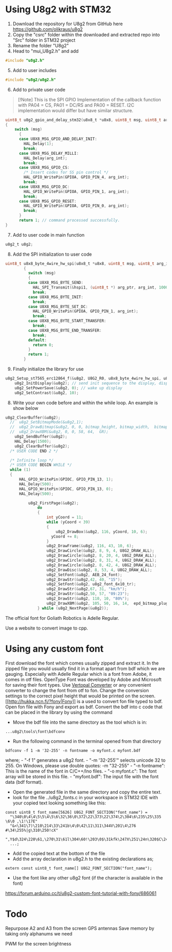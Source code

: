 
# Using U8g2 with STM32
1. Download the repository for U8g2 from GitHub here https://github.com/olikraus/u8g2
2. Copy the "csrc" folder within the downloaded and extracted repo into "Src" folder in STM32 project
3. Rename the folder "U8g2"
4. Head to "mui_U8g2.h" and add 
```c
#include "u8g2.h"
```
5. Add to user includes
```c
#include "u8g2/u8g2.h"
```
6. Add to private user code
> [!Note] This is the SPI GPIO Implementation of the callback function with PA04 = CS, PA01 = DC/RS and PA00 = RESET. I2C implementation would differ but have similar structure. 
>  

```c
uint8_t u8g2_gpio_and_delay_stm32(u8x8_t *u8x8, uint8_t msg, uint8_t arg_int, U8X8_UNUSED void *arg_ptr)
{
	switch (msg)
	  {
	  case U8X8_MSG_GPIO_AND_DELAY_INIT:
	    HAL_Delay(1);
	    break;
	  case U8X8_MSG_DELAY_MILLI:
	    HAL_Delay(arg_int);
	    break;
	  case U8X8_MSG_GPIO_CS:
		/* Insert codes for SS pin control */
		HAL_GPIO_WritePin(GPIOA, GPIO_PIN_4, arg_int);
		break;
	  case U8X8_MSG_GPIO_DC:
	    HAL_GPIO_WritePin(GPIOA, GPIO_PIN_1, arg_int);
	    break;
	  case U8X8_MSG_GPIO_RESET:
	    HAL_GPIO_WritePin(GPIOA, GPIO_PIN_0, arg_int);
	    break;
	  }
	  return 1; // command processed successfully.
}

```
7. Add to user code in main function
```c
u8g2_t u8g2;
```
8. Add the SPI initialization to user code
```c
uint8_t u8x8_byte_4wire_hw_spi(u8x8_t *u8x8, uint8_t msg, uint8_t arg_int, void *arg_ptr)
        {
          switch (msg)
          {
          case U8X8_MSG_BYTE_SEND:
            HAL_SPI_Transmit(&hspi1, (uint8_t *) arg_ptr, arg_int, 10000);
            break;
          case U8X8_MSG_BYTE_INIT:
            break;
          case U8X8_MSG_BYTE_SET_DC:
            HAL_GPIO_WritePin(GPIOA, GPIO_PIN_1, arg_int);
            break;
          case U8X8_MSG_BYTE_START_TRANSFER:
            break;
          case U8X8_MSG_BYTE_END_TRANSFER:
            break;
          default:
            return 0;
          }
          return 1;
        }

```
9. Finally initialize the library for use
```c
u8g2_Setup_st7565_erc12864_f(&u8g2, U8G2_R0, u8x8_byte_4wire_hw_spi, u8g2_gpio_and_delay_stm32);
    u8g2_InitDisplay(&u8g2); // send init sequence to the display, display is in sleep mode after this,
    u8g2_SetPowerSave(&u8g2, 0); // wake up display
    u8g2_SetContrast(&u8g2, 10);

```
8. Write your own code before and within the while loop. An example is show below
```c
u8g2_ClearBuffer(&u8g2);
  //  u8g2_SetBitmapMode(&u8g2,1);
  //  u8g2_DrawBitmap(&u8g2, 0, 0, bitmap_height, bitmap_width,  bitmap);
  //  u8g2_DrawXBM(&u8g2, 0, 0, 58, 64,  GR);
    u8g2_SendBuffer(&u8g2);
    HAL_Delay(1500);
    u8g2_ClearBuffer(&u8g2);
  /* USER CODE END 2 */

  /* Infinite loop */
  /* USER CODE BEGIN WHILE */
  while (1)
  {
	  HAL_GPIO_WritePin(GPIOC, GPIO_PIN_13, 1);
	  HAL_Delay(500);
	  HAL_GPIO_WritePin(GPIOC, GPIO_PIN_13, 0);
	  HAL_Delay(500);

	 	  u8g2_FirstPage(&u8g2);
	 	      do
	 	      {
	 	    	  int yCoord = 11;
	 	    	  while (yCoord < 39)
	 	    	  {
	 	    		  u8g2_DrawBox(&u8g2, 116, yCoord, 10, 6);
	 	    	    yCoord += 8;
	 	    	  }
	 	    	  u8g2_DrawFrame(&u8g2, 116, 43, 10, 6);
	 	    	  u8g2_DrawCircle(&u8g2, 8, 9, 4, U8G2_DRAW_ALL);
	 	    	  u8g2_DrawCircle(&u8g2, 8, 20, 4, U8G2_DRAW_ALL);
	 	    	  u8g2_DrawCircle(&u8g2, 8, 31, 4, U8G2_DRAW_ALL);
	 	    	  u8g2_DrawCircle(&u8g2, 8, 42, 4, U8G2_DRAW_ALL);
	 	    	  u8g2_DrawDisc(&u8g2, 8, 53, 4, U8G2_DRAW_ALL);
	 	    	  u8g2_SetFont(&u8g2, AEB_24_font);
	 	    	  u8g2_DrawStr(&u8g2,42, 40, "15");
	 	    	  u8g2_SetFont(&u8g2, u8g2_font_6x10_tr);
	 	    	  u8g2_DrawStr(&u8g2,67, 31, "km/h");
	 	    	  u8g2_DrawStr(&u8g2,50, 57, "09:23");
	 	    	  u8g2_DrawStr(&u8g2, 110, 10, "80%");
	 	    	  u8g2_DrawXBM(&u8g2, 105, 50, 16, 14,  epd_bitmap_plug_circle_bolt_solid_resize);
	 	      } while (u8g2_NextPage(&u8g2));

```
The official font for Goliath Robotics is Adelle Regular. 

Use a website to convert image to cpp. 


# Using any custom font
First download the font which comes usually zipped and extract it. In the zipped file you would usually find it in a format apart from bdf which we are gauging. Especially with Adelle Regular which is a font from Adobe, it comes in otf files. OpenType Font was developed by Adobe and Microsoft for saving their font types. Use [Vertopal Converter](https://www.vertopal.com/en/convert/otf-to-fon) or any convenient converter to change the font from otf to fon. Change the conversion settings to the correct pixel height that would be printed on the screen. [[http://hukka.ncn.fi/?fony|Fony]] is a used to convert fon file typed to bdf. Open fon file with Fony and export as bdf. Convert the bdf into c code that can be placed in the library by using the command 

- Move the bdf file into the same directory as the tool which is in:
```
...u8g2\tools\font\bdfconv
```
- Run the following command in the terminal opened from that directory
```
bdfconv -f 1 -m '32-255' -n fontname -o myfont.c myfont.bdf
```
where;
	- "-f 1" generates a u8g2 font.
	- "-m '32-255'" selects unicode 32 to 255. On Windows, please use double quotes: -m "32-255"
	- "-n fontname": This is the name of the font in C/C++/Ino files.
	- "-o myfont.c": The font array will be stored in this file.
	- "myfont.bdf": The input file with the font data (bdf format).
- Open the generated file in the same directory and copy the entire text. 
- look for the file ../u8g2_fonts.c in your workspace in STM32 IDE with your copied text looking something like this:
```
const uint8_t font_name[5626] U8G2_FONT_SECTION("font_name") =
  "\340\0\4\4\5\5\4\5\6\32\36\0\372\22\373\22\374\2\304\6\235\25\335 \6\0 ,\1!\17E"
  "&<\341\7)\210\214\33\241b\4\0\42\11\311\344V\201\4\276 #\34\255%|g\310\250!cX"
  ",Y$d\324\220\61,\270\31\61l\304\60!\203\0$\31kfk\247X\251\24n\320$C\243$"
  ...;
```
- Add the copied text at the bottom of the file
- Add the array declaration in u8g2.h to the existing declarations as;
```
extern const uint8_t font_name[] U8G2_FONT_SECTION("font_name");
```
- Use the font like any other u8g2 font (if the character is available in the font)



https://forum.arduino.cc/t/u8g2-custom-font-tutorial-with-fony/686061



# Todo 
Repurpose A2 and A3 from the screen
GPS antennas
Save memory by taking only alphanums we need


PWM for the screen brightness






